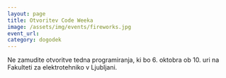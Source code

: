 ```yaml
---
layout: page
title: Otvoritev Code Weeka
image: /assets/img/events/fireworks.jpg
event_url: 
category: dogodek
---
```


Ne zamudite otvoritve tedna programiranja, ki bo 6. oktobra ob 10. uri na Fakulteti za elektrotehniko v Ljubljani.